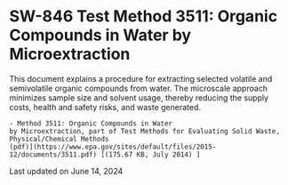 
# SW-846 Test Method 3511: Organic Compounds in Water by Microextraction  


This document explains a procedure for extracting selected volatile and
semivolatile organic compounds from water. The microscale approach
minimizes sample size and solvent usage, thereby reducing the supply
costs, health and safety risks, and waste generated.

    - Method 3511: Organic Compounds in Water
    by Microextraction, part of Test Methods for Evaluating Solid Waste,
    Physical/Chemical Methods
    (pdf)](https://www.epa.gov/sites/default/files/2015-12/documents/3511.pdf) [(175.67 KB, July 2014) ] 

Last updated on June 14, 2024

